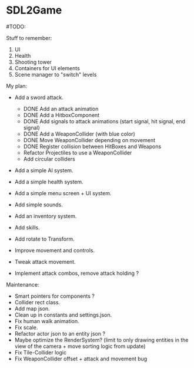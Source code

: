 # SDL2Game

#TODO:

Stuff to remember:
1. UI
2. Health
3. Shooting tower
4. Containers for UI elements
5. Scene manager to "switch" levels

My plan:
- Add a sword attack.
	* DONE Add an attack animation
	* DONE Add a HitboxComponent
	* DONE Add signals to attack animations (start signal, hit signal, end signal)
	* DONE Add a WeaponCollider (with blue color)
	* DONE Move WeaponCollider depending on movement
	* DONE Register collision between HitBoxes and Weapons
	* Refactor Projectiles to use a WeaponCollider
	* Add circular colliders

- Add a simple AI system.
- Add a simple health system.
- Add a simple menu screen + UI system.
- Add simple sounds.
- Add an inventory system.
- Add skills.
- Add rotate to Transform.
- Improve movement and controls.
- Tweak attack movement.
- Implement attack combos, remove attack holding ?

Maintenance:
- Smart pointers for components ?
- Collider rect class.
- Add map json.
- Clean up in constants and settings.json.
- Fix human walk animation.
- Fix scale.
- Refactor actor json to an entity json ?
- Maybe optimize the RenderSystem? (limit to only drawing entities in the view of the camera + move sorting logic from update)
- Fix Tile-Collider logic
- Fix WeaponCollider offset + attack and movement bug